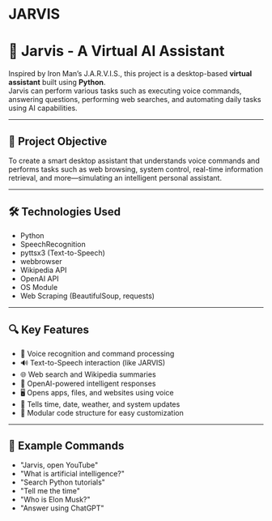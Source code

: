 # JARVIS
# 🤖 Jarvis - A Virtual AI Assistant

Inspired by Iron Man’s J.A.R.V.I.S., this project is a desktop-based **virtual assistant** built using **Python**.  
Jarvis can perform various tasks such as executing voice commands, answering questions, performing web searches, and automating daily tasks using AI capabilities.

---

## 🎯 Project Objective

To create a smart desktop assistant that understands voice commands and performs tasks such as web browsing, system control, real-time information retrieval, and more—simulating an intelligent personal assistant.

---

## 🛠️ Technologies Used

- Python  
- SpeechRecognition  
- pyttsx3 (Text-to-Speech)  
- webbrowser  
- Wikipedia API  
- OpenAI API  
- OS Module  
- Web Scraping (BeautifulSoup, requests)

---

## 🔍 Key Features

- 🎤 Voice recognition and command processing  
- 🔊 Text-to-Speech interaction (like JARVIS)  
- 🌐 Web search and Wikipedia summaries  
- 💬 OpenAI-powered intelligent responses  
- 🖥️ Opens apps, files, and websites using voice  
- 📅 Tells time, date, weather, and system updates  
- 🧠 Modular code structure for easy customization

---

## 🧪 Example Commands

- "Jarvis, open YouTube"  
- "What is artificial intelligence?"  
- "Search Python tutorials"  
- "Tell me the time"  
- "Who is Elon Musk?"  
- "Answer using ChatGPT"


